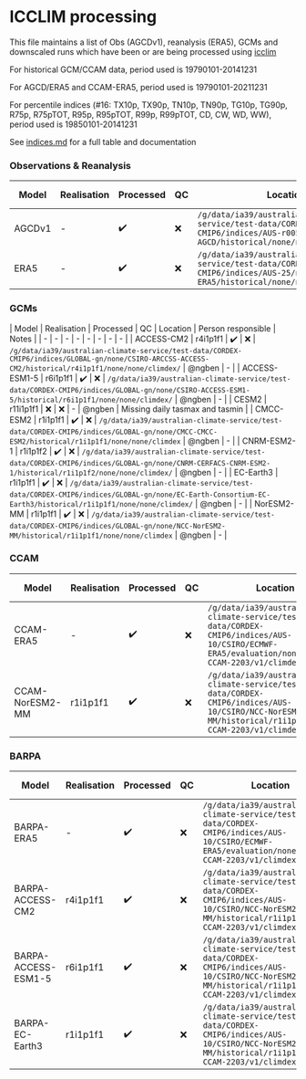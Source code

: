 # ICCLIM processing

This file maintains a list of Obs (AGCDv1), reanalysis (ERA5), GCMs and downscaled runs which have been or are being processed using [icclim](https://github.com/AusClimateService/indices)

For historical GCM/CCAM data, period used is 19790101-20141231

For AGCD/ERA5 and CCAM-ERA5, period used is 19790101-20211231

For percentile indices (#16: TX10p, TX90p, TN10p, TN90p, TG10p, TG90p, R75p, R75pTOT, R95p, R95pTOT, R99p, R99pTOT, CD, CW, WD, WW), period used is 19850101-20141231

See [indices.md](https://github.com/AusClimateService/model-evaluation/blob/master/indices.md) for a full table and documentation

### Observations & Reanalysis
| Model | Realisation | Processed | QC | Location | Person responsible | Notes |
| - | - | - | - | - | - | - |
| AGCDv1 | - | :heavy_check_mark: | :x: | `/g/data/ia39/australian-climate-service/test-data/CORDEX-CMIP6/indices/AUS-r005/none/BOM-AGCD/historical/none/none/none/climdex` | @ngben | Missing tas |
| ERA5 | - | :heavy_check_mark: | :x: | `/g/data/ia39/australian-climate-service/test-data/CORDEX-CMIP6/indices/AUS-25/none/ECMWF-ERA5/historical/none/none/none/climdex` | @ngben | - |

### GCMs
| Model | Realisation  | Processed | QC | Location | Person responsible | Notes |
| - | - | - | - | - | - | - | - |
| ACCESS-CM2 | r4i1p1f1 | :heavy_check_mark: | :x: | `/g/data/ia39/australian-climate-service/test-data/CORDEX-CMIP6/indices/GLOBAL-gn/none/CSIRO-ARCCSS-ACCESS-CM2/historical/r4i1p1f1/none/none/climdex/` | @ngben | - |
| ACCESS-ESM1-5 | r6i1p1f1 | :heavy_check_mark: | :x: | `/g/data/ia39/australian-climate-service/test-data/CORDEX-CMIP6/indices/GLOBAL-gn/none/CSIRO-ACCESS-ESM1-5/historical/r6i1p1f1/none/none/climdex/` | @ngben | - |
| CESM2 | r11i1p1f1 | :x: | :x: | - | @ngben | Missing daily tasmax and tasmin |
| CMCC-ESM2 | r1i1p1f1 | :heavy_check_mark: | :x: | `/g/data/ia39/australian-climate-service/test-data/CORDEX-CMIP6/indices/GLOBAL-gn/none/CMCC-CMCC-ESM2/historical/r1i1p1f1/none/none/climdex` | @ngben | - |
| CNRM-ESM2-1 | r1i1p1f2 | :heavy_check_mark: | :x: | `/g/data/ia39/australian-climate-service/test-data/CORDEX-CMIP6/indices/GLOBAL-gn/none/CNRM-CERFACS-CNRM-ESM2-1/historical/r1i1p1f2/none/none/climdex/` | @ngben | - |
| EC-Earth3 | r1i1p1f1 | :heavy_check_mark: | :x: | `/g/data/ia39/australian-climate-service/test-data/CORDEX-CMIP6/indices/GLOBAL-gn/none/EC-Earth-Consortium-EC-Earth3/historical/r1i1p1f1/none/none/climdex/` | @ngben | - |
| NorESM2-MM | r1i1p1f1 | :heavy_check_mark: | :x: | `/g/data/ia39/australian-climate-service/test-data/CORDEX-CMIP6/indices/GLOBAL-gn/none/NCC-NorESM2-MM/historical/r1i1p1f1/none/none/climdex` | @ngben | - |

### CCAM
| Model | Realisation | Processed | QC | Location | Person responsible | Notes |
| - | - | - | - | - | - | - |
| CCAM-ERA5 | - | :heavy_check_mark: | :x: | `/g/data/ia39/australian-climate-service/test-data/CORDEX-CMIP6/indices/AUS-10/CSIRO/ECMWF-ERA5/evaluation/none/CSIRO-CCAM-2203/v1/climdex` | @ngben | - |
| CCAM-NorESM2-MM | r1i1p1f1 | :heavy_check_mark: | :x: | `/g/data/ia39/australian-climate-service/test-data/CORDEX-CMIP6/indices/AUS-10/CSIRO/NCC-NorESM2-MM/historical/r1i1p1f1/CSIRO-CCAM-2203/v1/climdex/` | @ngben | - |

### BARPA
| Model | Realisation | Processed | QC | Location | Person responsible | Notes |
| - | - | - | - | - | - | - |
| BARPA-ERA5 | - | :heavy_check_mark: | :x: | `/g/data/ia39/australian-climate-service/test-data/CORDEX-CMIP6/indices/AUS-10/CSIRO/ECMWF-ERA5/evaluation/none/CSIRO-CCAM-2203/v1/climdex` | @chunhsusu | - |
| BARPA-ACCESS-CM2 | r4i1p1f1 | :heavy_check_mark: | :x: | `/g/data/ia39/australian-climate-service/test-data/CORDEX-CMIP6/indices/AUS-10/CSIRO/NCC-NorESM2-MM/historical/r1i1p1f1/CSIRO-CCAM-2203/v1/climdex/` | @ngben, @EmmaHoward | - |
| BARPA-ACCESS-ESM1-5 | r6i1p1f1 | :heavy_check_mark: | :x: | `/g/data/ia39/australian-climate-service/test-data/CORDEX-CMIP6/indices/AUS-10/CSIRO/NCC-NorESM2-MM/historical/r1i1p1f1/CSIRO-CCAM-2203/v1/climdex/` | @ngben, @EmmaHoward | - |
| BARPA-EC-Earth3 | r1i1p1f1 | :heavy_check_mark: | :x: | `/g/data/ia39/australian-climate-service/test-data/CORDEX-CMIP6/indices/AUS-10/CSIRO/NCC-NorESM2-MM/historical/r1i1p1f1/CSIRO-CCAM-2203/v1/climdex/` | @ngben, @EmmaHoward | - |

